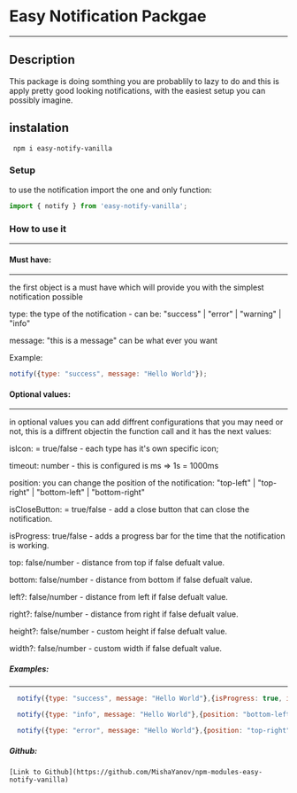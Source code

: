 # Easy Notification Packgae
------------------------------

## Description
This package is doing somthing you are probablily to lazy to do and this is apply pretty good looking notifications, with the easiest setup you can possibly imagine.

## instalation

```
 npm i easy-notify-vanilla
```

### Setup

to use the notification import the one and only function:

```javascript
import { notify } from 'easy-notify-vanilla';
```

### How to use it
__________________

#### Must have:
---------------
the first object is a must have which will provide you with the simplest notification possible

type: the type of the notification - can be: "success" | "error" | "warning" | "info"

message: "this is a message" can be what ever you want

Example:
```javascript
notify({type: "success", message: "Hello World"});
```

#### Optional values:
---------------------

in optional values you can add diffrent configurations that you may need or not, this is a diffrent objectin the function call and it has the next values:

isIcon: = true/false - each type has it's own specific icon;
  
timeout: number - this is configured is ms => 1s = 1000ms

position: you can change the position of the notification: 
"top-left" | "top-right" | "bottom-left" | "bottom-right"

isCloseButton: = true/false - add a close button that can close the notification.

isProgress: true/false - adds a progress bar for the time that the notification is working.

top: false/number - distance from top if false defualt value.

bottom: false/number - distance from bottom if false defualt value.

left?: false/number - distance from left if false defualt value.

right?: false/number - distance from right if false defualt value.

height?: false/number - custom height if false defualt value.

width?: false/number - custom width if false defualt value.

##### Examples:
---------------

```javascript
  notify({type: "success", message: "Hello World"},{isProgress: true, isIcon: true, isCloseButton: true})
```

```javascript
  notify({type: "info", message: "Hello World"},{position: "bottom-left", isIcon:true, isCloseButton: true})
```

```javascript
  notify({type: "error", message: "Hello World"},{position: "top-right", isProgress: true, isCloseButton: true})

```

##### Github:

```
[Link to Github](https://github.com/MishaYanov/npm-modules-easy-notify-vanilla)
```